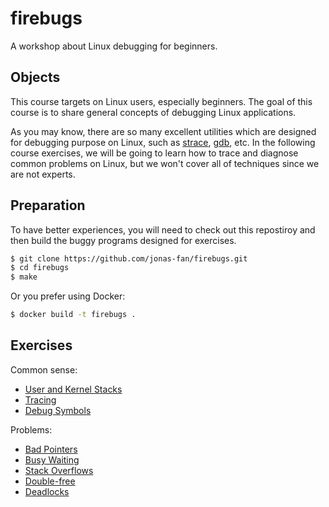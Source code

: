 # firebugs

A workshop about Linux debugging for beginners.

## Objects

This course targets on Linux users, especially beginners. The goal of this course is to share general concepts of debugging Linux applications.

As you may know, there are so many excellent utilities which are designed for debugging purpose on Linux, such as [strace](https://man7.org/linux/man-pages/man1/strace.1.html), [gdb](https://man7.org/linux/man-pages/man1/gdb.1.html), etc. In the following course exercises, we will be going to learn how to trace and diagnose common problems on Linux, but we won't cover all of techniques since we are not experts.

## Preparation

To have better experiences, you will need to check out this repostiroy and then build the buggy programs designed for exercises.

```bash
$ git clone https://github.com/jonas-fan/firebugs.git
$ cd firebugs
$ make
```

Or you prefer using Docker:

```bash
$ docker build -t firebugs .
```

## Exercises

Common sense:

- [User and Kernel Stacks](/exercises/user-and-kernel-stacks.md)
- [Tracing](/exercises/tracing.md)
- [Debug Symbols](/exercises/debug-symbols.md)

Problems:

- [Bad Pointers](/exercises/bad-pointers.md)
- [Busy Waiting](/exercises/busy-waiting.md)
- [Stack Overflows](/exercises/stack-overflows.md)
- [Double-free](/exercises/double-free.md)
- [Deadlocks](/exercises/deadlocks.md)

